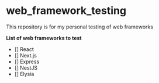 # web_framework_testing

This repository is for my personal testing of web frameworks

**List of web frameworks to test**

- [] React
- [] Next.js
- [] Express
- [] NestJS
- [] Elysia
